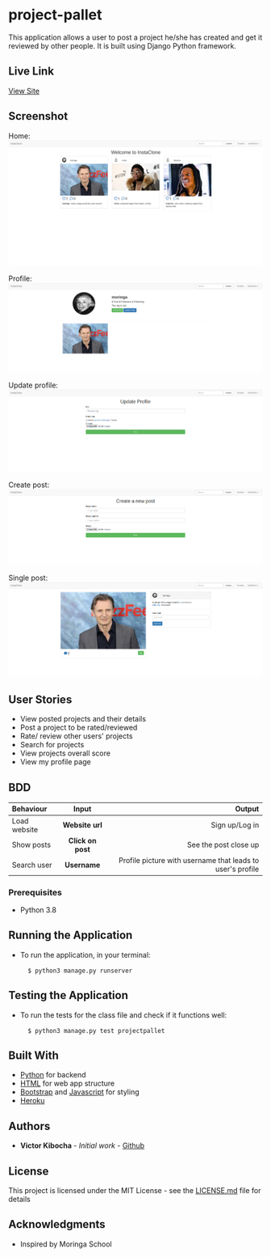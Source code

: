 # project-pallet
This application allows a user to post a project he/she has created and get it reviewed by other people. It is built using Django Python framework.

## Live Link
[View Site](https://project-pallet.herokuapp.com/)

## Screenshot

Home:
<img src="https://github.com/TechVictorKE/insta-clone/blob/master/static/images/home1.png">

Profile:
<img src="https://github.com/TechVictorKE/insta-clone/blob/master/static/images/profile1.png">

Update profile:
<img src="https://github.com/TechVictorKE/insta-clone/blob/master/static/images/update-profile1.png">

Create post:
<img src="https://github.com/TechVictorKE/insta-clone/blob/master/static/images/create-post1.png">

Single post:
<img src="https://github.com/TechVictorKE/insta-clone/blob/master/static/images/single-post1.png">

## User Stories

* View posted projects and their details
* Post a project to be rated/reviewed
* Rate/ review other users' projects
* Search for projects 
* View projects overall score
* View my profile page

## BDD
| Behaviour | Input | Output |
| :---------------- | :---------------: | ------------------: |
| Load website | **Website url** | Sign up/Log in|
| Show posts | **Click on post** | See the post close up|
| Search user | **Username** | Profile picture with username that leads to user's profile|



### Prerequisites

* Python 3.8

## Running the Application
* To run the application, in your terminal:

        $ python3 manage.py runserver
      
        
## Testing the Application
* To run the tests for the class file and check if it functions well:

        $ python3 manage.py test projectpallet
        


## Built With

* [Python](https://www.python.org/) for backend
* [HTML](https://html.com/) for web app structure
* [Bootstrap](https://getbootstrap.com/) and [Javascript](https://www.javascript.com/) for styling
* [Heroku](https://heroku.com)

## Authors

* **Victor  Kibocha** - *Initial work* - [Github](https://github.com/TechVictorKE/)

## License

This project is licensed under the MIT License - see the [LICENSE.md](LICENSE.md) file for details

## Acknowledgments

* Inspired by Moringa School
